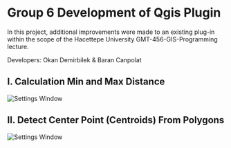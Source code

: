 # Group 6 Development of Qgis Plugin
In this project, additional improvements were made to an existing plug-in within the scope of the Hacettepe University GMT-456-GIS-Programming lecture.

Developers:
Okan Demirbilek & Baran Canpolat

## I. Calculation Min and Max Distance
![Settings Window](https://github.com/banbar/GMT-456-GIS-Programming/blob/master/midterm_projects/2020-21/img/Group6-Img/Group6-Img/2.PNG)

## II. Detect Center Point (Centroids) From Polygons
![Settings Window](https://github.com/banbar/GMT-456-GIS-Programming/blob/master/midterm_projects/2020-21/img/Group6-Img/Group6-Img/1.PNG)
